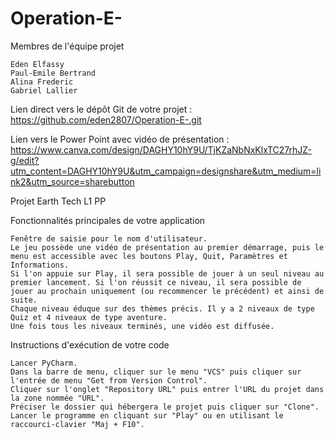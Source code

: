 # Operation-E-
Membres de l'équipe projet

    Eden Elfassy
    Paul-Emile Bertrand
    Alina Frederic
    Gabriel Lallier

Lien direct vers le dépôt Git de votre projet : https://github.com/eden2807/Operation-E-.git

Lien vers le Power Point avec vidéo de présentation : https://www.canva.com/design/DAGHY10hY9U/TjKZaNbNxKlxTC27rhJZ-g/edit?utm_content=DAGHY10hY9U&utm_campaign=designshare&utm_medium=link2&utm_source=sharebutton



Projet Earth Tech L1 PP

Fonctionnalités principales de votre application

    Fenêtre de saisie pour le nom d'utilisateur.
    Le jeu possède une vidéo de présentation au premier démarrage, puis le menu est accessible avec les boutons Play, Quit, Paramètres et Informations.
    Si l'on appuie sur Play, il sera possible de jouer à un seul niveau au premier lancement. Si l'on réussit ce niveau, il sera possible de jouer au prochain uniquement (ou recommencer le précédent) et ainsi de suite.
    Chaque niveau éduque sur des thèmes précis. Il y a 2 niveaux de type Quiz et 4 niveaux de type aventure.
    Une fois tous les niveaux terminés, une vidéo est diffusée.


Instructions d'exécution de votre code

    Lancer PyCharm.
    Dans la barre de menu, cliquer sur le menu "VCS" puis cliquer sur l'entrée de menu "Get from Version Control".
    Cliquer sur l'onglet "Repository URL" puis entrer l'URL du projet dans la zone nommée "URL".
    Préciser le dossier qui hébergera le projet puis cliquer sur "Clone".
    Lancer le programme en cliquant sur "Play" ou en utilisant le raccourci-clavier "Maj + F10".
